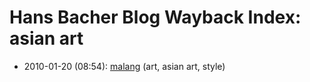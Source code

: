 # Hans Bacher Blog Wayback Index: asian art

* 2010-01-20 (08:54): [malang](https://web.archive.org/web/https://one1more2time3.wordpress.com/2010/01/20/malang/) (art, asian art, style)